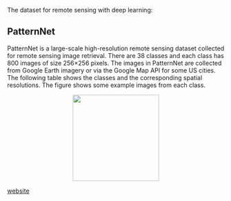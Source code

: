 
The dataset for remote sensing with deep learning:
## PatternNet
PatternNet is a large-scale high-resolution remote sensing dataset collected for remote sensing image retrieval. There are 38 classes and each class has 800 images of size 256×256 pixels. The images in PatternNet are collected from Google Earth imagery or via the Google Map API for some US cities. The following table shows the classes and the corresponding spatial resolutions. The figure shows some example images from each class.

<p align="center"><img align="center" width="200" src="https://sites.google.com/view/zhouwx/datasethttps://lh5.googleusercontent.com/NyTQCAjMdlo04hJ1JVwjRGdrIvY0-mR31QY9FMqt05xwNxmA_KSpkHrH7SkHtQTfah3BP1uhHacED-AMt4LaroRTZLkuwRX-3ak9B2g8FMZhxMGz8ws=w1280"></p>

[website](https://sites.google.com/view/zhouwx/dataset)

